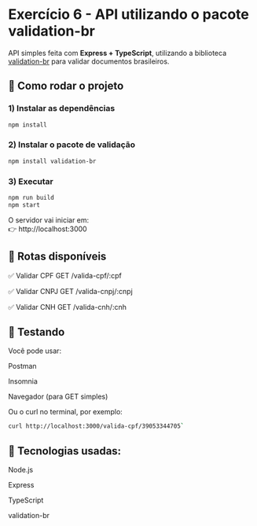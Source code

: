 # Exercício 6 - API utilizando o pacote validation-br

API simples feita com **Express + TypeScript**, utilizando a biblioteca [validation-br](https://www.npmjs.com/package/validation-br) para validar documentos brasileiros.


## 🚀 Como rodar o projeto

### 1) Instalar as dependências  
``` bash
npm install
```   

### 2) Instalar o pacote de validação
``` bash 
npm install validation-br
``` 
### 3) Executar
``` bash
npm run build
npm start
```
O servidor vai iniciar em:  
👉 http://localhost:3000

## 📌 Rotas disponíveis
✅ Validar CPF
GET /valida-cpf/:cpf

✅ Validar CNPJ
GET /valida-cnpj/:cnpj


✅ Validar CNH
GET /valida-cnh/:cnh


## 🧪 Testando
Você pode usar:

Postman

Insomnia

Navegador (para GET simples)

Ou o curl no terminal, por exemplo:

``` bash
curl http://localhost:3000/valida-cpf/39053344705`
``` 

## 📖 Tecnologias usadas:
Node.js

Express

TypeScript

validation-br